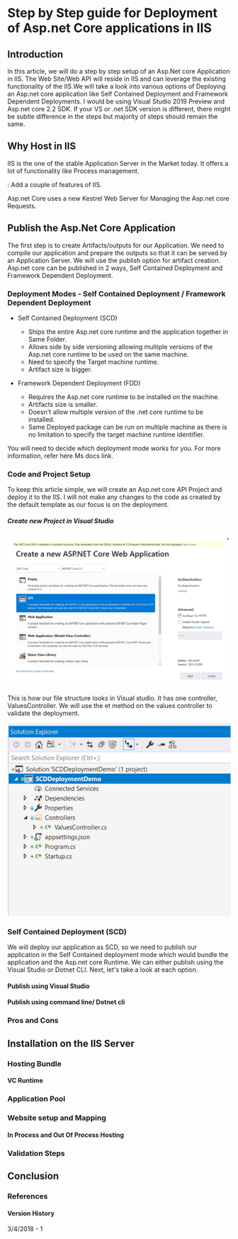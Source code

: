 # Step by Step guide for Deployment of Asp.net Core applications  in IIS

## Introduction

In this article, we will do a step by step setup of an Asp.Net core Application in IIS. The Web Site/Web API will reside in IIS and can leverage the existing functionality of the IIS.We will take a look into various options of Deploying an Asp.net core application like Self Contained Deployment and Framework Dependent Deployments. I would be using Visual Studio 2019 Preview and Asp.net core 2.2 SDK. If your VS or .net SDK version is different, there might be subtle difference in the steps but majority of steps should remain the same.

## Why Host in IIS

IIS is the one of the stable Application Server in the Market today. It offers a lot of functionality like Process management.

<TODO> : Add a couple of features of IIS.

Asp.net Core uses a new Kestrel Web Server for Managing the Asp.net core Requests. 

## Publish the Asp.Net Core Application

The first step is to create Artifacts/outputs for our Application. We need to compile our application and prepare the outputs so that it can be served by an Application Server. We will use the publish option for artifact creation. Asp.net core can be published in 2 ways, Self Contained Deployment and Framework Dependent Deployment.

### Deployment Modes - Self Contained Deployment / Framework Dependent Deployment

* Self Contained Deployment (SCD)
  * Ships the entire Asp.net core runtime and the application together in Same Folder.
  * Allows side by side versioning allowing multiple versions of the Asp.net core runtime to be used on the same machine.
  * Need to specify the Target machine runtime.
  * Artifact size is bigger.
  
* Framework Dependent Deployment (FDD)
  * Requires the Asp.net core runtime to be installed on the machine.
  * Artifacts size is smaller.
  * Doesn't allow multiple version of the .net core runtime to be installed.
  * Same Deployed package can be run on multiple machine as there is no limitation to specify the target machine runtime identifier.

You will need to decide which deployment mode works for you. For more information, refer here
<ToDO> Ms docs link. 

### Code and Project Setup

To keep this article simple, we will create an Asp.net core API Project and deploy it to the IIS. I will not make any changes to the code as created by the default template as our focus is on the deployment.

##### Create new Project in Visual Studio

![](Images/1VisualStudioNewProject.png)

This is how our file structure looks in Visual studio. It has one controller, ValuesController. We will use the et method on the values controller to validate the deployment.

![](Images/2VSProjectStructure.png) 

### Self Contained Deployment (SCD)

We will deploy our application as SCD, so we need to publish our application in the Self Contained deployment mode which would bundle the application and the Asp.net core Runtime. We can either publish using the Visual Studio or Dotnet CLI. Next, let's take a look at each option.

#### Publish using Visual Studio



#### Publish using command line/ Dotnet cli



### Pros and Cons

## Installation on the IIS Server

### Hosting Bundle

#### VC Runtime

### Application Pool

### Website setup and Mapping

#### In Process and Out Of Process Hosting

### Validation Steps

## Conclusion

### References

#### Version History

3/4/2018 - 1